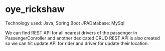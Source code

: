 # oye_rickshaw
Technology used: Java, Spring Boot
JPADatabase: MySql  

We can find REST API for all nearest drivers of the passenger in PassengerConroller and another dedicated CRUD REST API is also created so we can hit update API for rider and driver for update their location.
